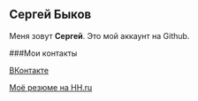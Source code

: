 ## Сергей Быков

Меня зовут **Сергей**. Это мой аккаунт на Github.



###Мои контакты

[ВКонтакте](https://vk.com/sb130789)

[Моё резюме на HH.ru](https://nn.hh.ru/applicant/resumes/view?resume=3cf7ecabff0b55876d0039ed1f794c56707265)

